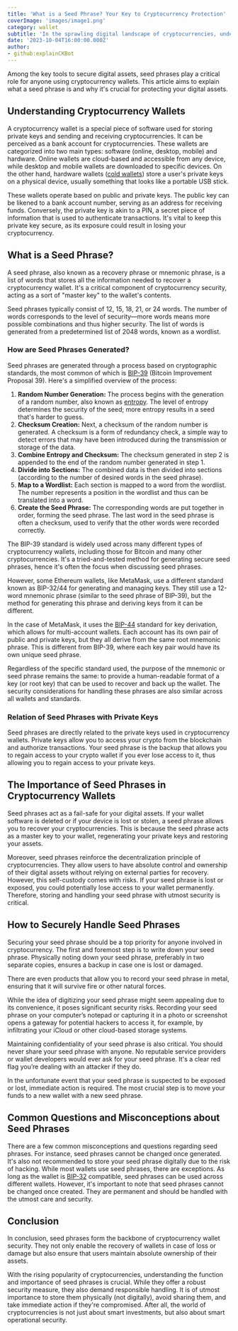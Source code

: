```yaml
---
title: 'What is a Seed Phrase? Your Key to Cryptocurrency Protection'
coverImage: 'images/image1.png'
category: wallet
subtitle: 'In the sprawling digital landscape of cryptocurrencies, understanding the mechanisms of protection and security is paramount.'
date: '2023-10-04T16:00:00.000Z'
author: 
- github:explainCKBot
---
```



Among the key tools to secure digital assets, seed phrases play a critical role for anyone using cryptocurrency wallets. This article aims to explain what a seed phrase is and why it's crucial for protecting your digital assets.  


## Understanding Cryptocurrency Wallets

A cryptocurrency wallet is a special piece of software used for storing private keys and sending and receiving cryptocurrencies. It can be perceived as a bank account for cryptocurrencies. These wallets are categorized into two main types: software (online, desktop, mobile) and hardware. Online wallets are cloud-based and accessible from any device, while desktop and mobile wallets are downloaded to specific devices. On the other hand, hardware wallets ([cold wallets](https://www.nervos.org/knowledge-base/what_is_a_cold_wallet_(explainCKBot))) store a user's private keys on a physical device, usually something that looks like a portable USB stick.

These wallets operate based on public and private keys. The public key can be likened to a bank account number, serving as an address for receiving funds. Conversely, the private key is akin to a PIN, a secret piece of information that is used to authenticate transactions. It's vital to keep this private key secure, as its exposure could result in losing your cryptocurrency.


## What is a Seed Phrase?

A seed phrase, also known as a recovery phrase or mnemonic phrase, is a list of words that stores all the information needed to recover a cryptocurrency wallet. It's a critical component of cryptocurrency security, acting as a sort of "master key" to the wallet's contents.

Seed phrases typically consist of 12, 15, 18, 21, or 24 words. The number of words corresponds to the level of security—more words means more possible combinations and thus higher security. The list of words is generated from a predetermined list of 2048 words, known as a wordlist.


### How are Seed Phrases Generated?

Seed phrases are generated through a process based on cryptographic standards, the most common of which is [BIP-39](https://github.com/bitcoin/bips/blob/master/bip-0039.mediawiki) (Bitcoin Improvement Proposal 39). Here's a simplified overview of the process:

1. **Random Number Generation:** The process begins with the generation of a random number, also known as [entropy](https://en.wikipedia.org/wiki/Entropy). The level of entropy determines the security of the seed; more entropy results in a seed that's harder to guess.
2. **Checksum Creation:** Next, a checksum of the random number is generated. A checksum is a form of redundancy check, a simple way to detect errors that may have been introduced during the transmission or storage of the data.
3. **Combine Entropy and Checksum:** The checksum generated in step 2 is appended to the end of the random number generated in step 1.
4. **Divide into Sections:** The combined data is then divided into sections (according to the number of desired words in the seed phrase).
5. **Map to a Wordlist:** Each section is mapped to a word from the wordlist. The number represents a position in the wordlist and thus can be translated into a word.
6. **Create the Seed Phrase:** The corresponding words are put together in order, forming the seed phrase. The last word in the seed phrase is often a checksum, used to verify that the other words were recorded correctly.

The BIP-39 standard is widely used across many different types of cryptocurrency wallets, including those for Bitcoin and many other cryptocurrencies. It's a tried-and-tested method for generating secure seed phrases, hence it's often the focus when discussing seed phrases.

However, some Ethereum wallets, like MetaMask, use a different standard known as BIP-32/44 for generating and managing keys. They still use a 12-word mnemonic phrase (similar to the seed phrase of BIP-39), but the method for generating this phrase and deriving keys from it can be different.

In the case of MetaMask, it uses the [BIP-44](https://github.com/bitcoin/bips/blob/master/bip-0044.mediawiki) standard for key derivation, which allows for multi-account wallets. Each account has its own pair of public and private keys, but they all derive from the same root mnemonic phrase. This is different from BIP-39, where each key pair would have its own unique seed phrase.

Regardless of the specific standard used, the purpose of the mnemonic or seed phrase remains the same: to provide a human-readable format of a key (or root key) that can be used to recover and back up the wallet. The security considerations for handling these phrases are also similar across all wallets and standards.


### Relation of Seed Phrases with Private Keys

Seed phrases are directly related to the private keys used in cryptocurrency wallets. Private keys allow you to access your crypto from the blockchain and authorize transactions. Your seed phrase is the backup that allows you to regain access to your crypto wallet if you ever lose access to it, thus allowing you to regain access to your private keys.


## The Importance of Seed Phrases in Cryptocurrency Wallets

Seed phrases act as a fail-safe for your digital assets. If your wallet software is deleted or if your device is lost or stolen, a seed phrase allows you to recover your cryptocurrencies. This is because the seed phrase acts as a master key to your wallet, regenerating your private keys and restoring your assets.

Moreover, seed phrases reinforce the decentralization principle of cryptocurrencies. They allow users to have absolute control and ownership of their digital assets without relying on external parties for recovery. However, this self-custody comes with risks. If your seed phrase is lost or exposed, you could potentially lose access to your wallet permanently. Therefore, storing and handling your seed phrase with utmost security is critical.


## How to Securely Handle Seed Phrases

Securing your seed phrase should be a top priority for anyone involved in cryptocurrency. The first and foremost step is to write down your seed phrase. Physically noting down your seed phrase, preferably in two separate copies, ensures a backup in case one is lost or damaged.

There are even products that allow you to record your seed phrase in metal, ensuring that it will survive fire or other natural forces.

While the idea of digitizing your seed phrase might seem appealing due to its convenience, it poses significant security risks. Recording your seed phrase on your computer’s notepad or capturing it in a photo or screenshot opens a gateway for potential hackers to access it, for example, by infiltrating your iCloud or other cloud-based storage systems.

Maintaining confidentiality of your seed phrase is also critical. You should never share your seed phrase with anyone. No reputable service providers or wallet developers would ever ask for your seed phrase. It's a clear red flag you’re dealing with an attacker if they do.

In the unfortunate event that your seed phrase is suspected to be exposed or lost, immediate action is required. The most crucial step is to move your funds to a new wallet with a new seed phrase.


## Common Questions and Misconceptions about Seed Phrases

There are a few common misconceptions and questions regarding seed phrases. For instance, seed phrases cannot be changed once generated. It's also not recommended to store your seed phrase digitally due to the risk of hacking. While most wallets use seed phrases, there are exceptions. As long as the wallet is [BIP-32](https://github.com/bitcoin/bips/blob/master/bip-0032.mediawiki) compatible, seed phrases can be used across different wallets. However, it's important to note that seed phrases cannot be changed once created. They are permanent and should be handled with the utmost care and security.


## Conclusion

In conclusion, seed phrases form the backbone of cryptocurrency wallet security. They not only enable the recovery of wallets in case of loss or damage but also ensure that users maintain absolute ownership of their assets. 

With the rising popularity of cryptocurrencies, understanding the function and importance of seed phrases is crucial. While they offer a robust security measure, they also demand responsible handling. It is of utmost importance to store them physically (not digitally), avoid sharing them, and take immediate action if they're compromised. After all, the world of cryptocurrencies is not just about smart investments, but also about smart operational security.
